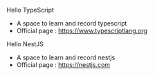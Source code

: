 Hello TypeScript
- A space to learn and record typescript
- Official page : https://www.typescriptlang.org

Hello NestJS
- A space to learn and record nestjs
- Official page : https://nestjs.com